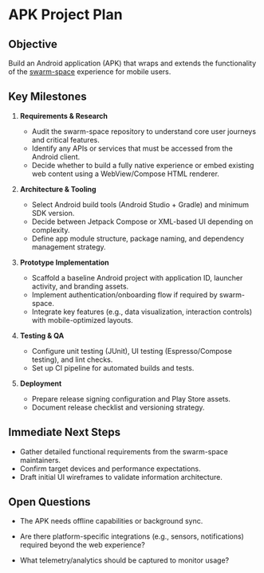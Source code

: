 # APK Project Plan

## Objective
Build an Android application (APK) that wraps and extends the functionality of the [swarm-space](https://github.com/bobdub/swarm-space.git) experience for mobile users.

## Key Milestones
1. **Requirements & Research**
   - Audit the swarm-space repository to understand core user journeys and critical features.
   - Identify any APIs or services that must be accessed from the Android client.
   - Decide whether to build a fully native experience or embed existing web content using a WebView/Compose HTML renderer.

2. **Architecture & Tooling**
   - Select Android build tools (Android Studio + Gradle) and minimum SDK version.
   - Decide between Jetpack Compose or XML-based UI depending on complexity.
   - Define app module structure, package naming, and dependency management strategy.

3. **Prototype Implementation**
   - Scaffold a baseline Android project with application ID, launcher activity, and branding assets.
   - Implement authentication/onboarding flow if required by swarm-space.
   - Integrate key features (e.g., data visualization, interaction controls) with mobile-optimized layouts.

4. **Testing & QA**
   - Configure unit testing (JUnit), UI testing (Espresso/Compose testing), and lint checks.
   - Set up CI pipeline for automated builds and tests.

5. **Deployment**
   - Prepare release signing configuration and Play Store assets.
   - Document release checklist and versioning strategy.

## Immediate Next Steps
- Gather detailed functional requirements from the swarm-space maintainers.
- Confirm target devices and performance expectations.
- Draft initial UI wireframes to validate information architecture.

## Open Questions
- The APK needs offline capabilities or background sync.
  
- Are there platform-specific integrations (e.g., sensors, notifications) required beyond the web experience?
- What telemetry/analytics should be captured to monitor usage?
